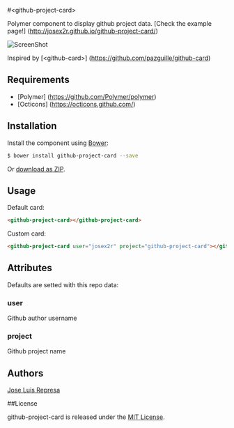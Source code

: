 #&lt;github-project-card&gt;

Polymer component to display github project data. [Check the example page!] (http://josex2r.github.io/github-project-card/)

![ScreenShot](https://raw.github.com/josex2r/github-project-card/master/screenshot.jpg)

Inspired by [&lt;github-card&gt;] (https://github.com/pazguille/github-card)

## Requirements

- [Polymer] (https://github.com/Polymer/polymer)
- [Octicons] (https://octicons.github.com/)

## Installation

Install the component using [Bower](http://bower.io/):

```sh
$ bower install github-project-card --save
```

Or [download as ZIP](https://github.com/josex2r/github-project-card/archive/0.0.0.zip).


## Usage

Default card:

```html
<github-project-card></github-project-card>
```

Custom card:

```html
<github-project-card user="josex2r" project="github-project-card"></github-project-card>
```

## Attributes

Defaults are setted with this repo data:

### user
Github author username

### project
Github project name
    
## Authors

[Jose Luis Represa](https://github.com/josex2r)

##License

github-project-card is released under the [MIT License](http://opensource.org/licenses/MIT).